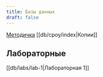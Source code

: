 ```yaml
---
title: Базы данных
draft: false
---
```


[Методичка](https://dbcourse.yonote.ru/share/a5c04212-5b70-4881-ad01-51ce69969820/doc/kurs-bd-2024-3-potok-DkLMBdc22f)
[[db/cpoy/index|Копии]]

## Лабораторные

[[db/labs/lab-1|Лабораторная 1]]
